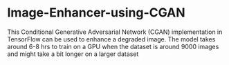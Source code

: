 # Image-Enhancer-using-CGAN

This Conditional Generative Adversarial Network (CGAN) implementation in TensorFlow can be used to enhance a degraded image. The model takes around 6-8 hrs to train on a GPU when the dataset is around 9000 images and might take a bit longer on a larger dataset
